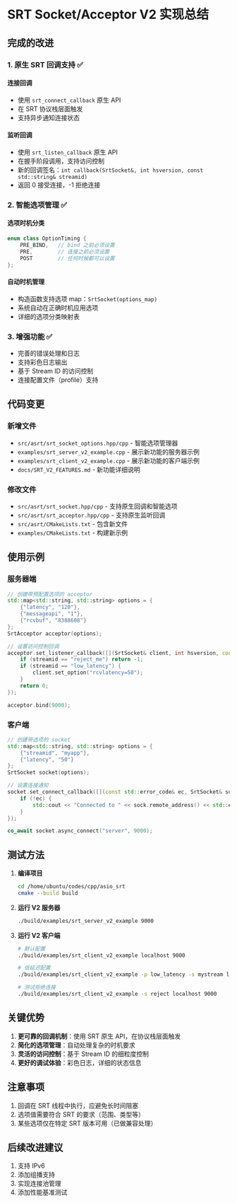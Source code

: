 # SRT Socket/Acceptor V2 实现总结

## 完成的改进

### 1. 原生 SRT 回调支持 ✅

#### 连接回调
- 使用 `srt_connect_callback` 原生 API
- 在 SRT 协议栈层面触发
- 支持异步通知连接状态

#### 监听回调  
- 使用 `srt_listen_callback` 原生 API
- 在握手阶段调用，支持访问控制
- 新的回调签名：`int callback(SrtSocket&, int hsversion, const std::string& streamid)`
- 返回 0 接受连接，-1 拒绝连接

### 2. 智能选项管理 ✅

#### 选项时机分类
```cpp
enum class OptionTiming {
    PRE_BIND,   // bind 之前必须设置
    PRE,        // 连接之前必须设置  
    POST        // 任何时候都可以设置
};
```

#### 自动时机管理
- 构造函数支持选项 map：`SrtSocket(options_map)`
- 系统自动在正确时机应用选项
- 详细的选项分类映射表

### 3. 增强功能 ✅

- 完善的错误处理和日志
- 支持彩色日志输出
- 基于 Stream ID 的访问控制
- 连接配置文件（profile）支持

## 代码变更

### 新增文件
- `src/asrt/srt_socket_options.hpp/cpp` - 智能选项管理器
- `examples/srt_server_v2_example.cpp` - 展示新功能的服务器示例
- `examples/srt_client_v2_example.cpp` - 展示新功能的客户端示例
- `docs/SRT_V2_FEATURES.md` - 新功能详细说明

### 修改文件
- `src/asrt/srt_socket.hpp/cpp` - 支持原生回调和智能选项
- `src/asrt/srt_acceptor.hpp/cpp` - 支持原生监听回调
- `src/asrt/CMakeLists.txt` - 包含新文件
- `examples/CMakeLists.txt` - 构建新示例

## 使用示例

### 服务器端
```cpp
// 创建带预配置选项的 acceptor
std::map<std::string, std::string> options = {
    {"latency", "120"},
    {"messageapi", "1"},
    {"rcvbuf", "8388608"}
};
SrtAcceptor acceptor(options);

// 设置访问控制回调
acceptor.set_listener_callback([](SrtSocket& client, int hsversion, const std::string& streamid) -> int {
    if (streamid == "reject_me") return -1;
    if (streamid == "low_latency") {
        client.set_option("rcvlatency=50");
    }
    return 0;
});

acceptor.bind(9000);
```

### 客户端
```cpp
// 创建带选项的 socket
std::map<std::string, std::string> options = {
    {"streamid", "myapp"},
    {"latency", "50"}
};
SrtSocket socket(options);

// 设置连接通知
socket.set_connect_callback([](const std::error_code& ec, SrtSocket& sock) {
    if (!ec) {
        std::cout << "Connected to " << sock.remote_address() << std::endl;
    }
});

co_await socket.async_connect("server", 9000);
```

## 测试方法

1. **编译项目**
   ```bash
   cd /home/ubuntu/codes/cpp/asio_srt
   cmake --build build
   ```

2. **运行 V2 服务器**
   ```bash
   ./build/examples/srt_server_v2_example 9000
   ```

3. **运行 V2 客户端**
   ```bash
   # 默认配置
   ./build/examples/srt_client_v2_example localhost 9000
   
   # 低延迟配置
   ./build/examples/srt_client_v2_example -p low_latency -s mystream localhost 9000
   
   # 测试拒绝连接
   ./build/examples/srt_client_v2_example -s reject localhost 9000
   ```

## 关键优势

1. **更可靠的回调机制**：使用 SRT 原生 API，在协议栈层面触发
2. **简化的选项管理**：自动处理复杂的时机要求
3. **灵活的访问控制**：基于 Stream ID 的细粒度控制
4. **更好的调试体验**：彩色日志，详细的状态信息

## 注意事项

1. 回调在 SRT 线程中执行，应避免长时间阻塞
2. 选项值需要符合 SRT 的要求（范围、类型等）
3. 某些选项仅在特定 SRT 版本可用（已做兼容处理）

## 后续改进建议

1. 支持 IPv6
2. 添加组播支持
3. 实现连接池管理
4. 添加性能基准测试
